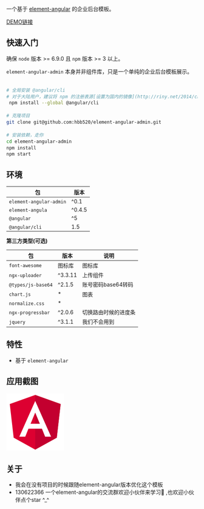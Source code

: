 
一个基于 [element-angular](https://element-angular.faas.ele.me/data/table) 的企业后台模板。

[DEMO链接](暂无)

## 快速入门

确保 `node` 版本 >= 6.9.0 且 `npm` 版本 >= 3 以上。

`element-angular-admin` 本身并非组件库，只是一个单纯的企业后台模板展示。

```bash

# 全局安装 @angular/cli
# 对于大陆用户，建议将 npm 的注册表源[设置为国内的镜像](http://riny.net/2014/cnpm/)，可以大幅提升安装速度。
 npm install --global @angular/cli

# 克隆项目 
git clone git@github.com:hbb520/element-angular-admin.git

# 安装依赖，走你
cd element-angular-admin
npm install
npm start

```

## 环境

| 包 | 版本 |
| ------- | ------- |
| `element-angular-admin` | ^0.1 | 
| `element-angula` |  ^0.4.5 |
| `@angular` | ^5 |
| `@angular/cli` | 1.5 |

**第三方类型(可选)**

| 包  | 版本 | 说明 |
| ------- | ------- | ------- |
| `font-awesome` |  图标库  | 图标库  |
|`ngx-uploader`|^3.3.11|上传组件|
|`@types/js-base64`|^2.1.5|账号密码base64转码|
|`chart.js`|*|图表|
|`normalize.css`|*| |
|`ngx-progressbar`|^2.0.6|切换路由时候的进度条|
|`jquery`|^3.1.1|我们不会用到|



## 特性

+ 基于 `element-angular`


## 应用截图

![桌面](./src/assets/images/md/angular.png)

## 关于

+ 我会在没有项目的时候跟随element-angular版本优化这个模板
+ 130622366 一个element-angular的交流群欢迎小伙伴来学习:tangerine: ,也欢迎小伙伴点个star ^_^

